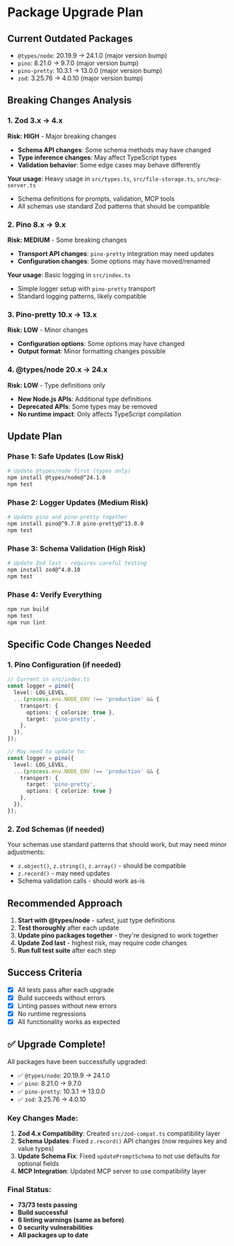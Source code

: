# Package Upgrade Plan

## Current Outdated Packages

- `@types/node`: 20.19.9 → 24.1.0 (major version bump)
- `pino`: 8.21.0 → 9.7.0 (major version bump) 
- `pino-pretty`: 10.3.1 → 13.0.0 (major version bump)
- `zod`: 3.25.76 → 4.0.10 (major version bump)

## Breaking Changes Analysis

### 1. **Zod 3.x → 4.x** 
**Risk: HIGH** - Major breaking changes
- **Schema API changes**: Some schema methods may have changed
- **Type inference changes**: May affect TypeScript types
- **Validation behavior**: Some edge cases may behave differently

**Your usage**: Heavy usage in `src/types.ts`, `src/file-storage.ts`, `src/mcp-server.ts`
- Schema definitions for prompts, validation, MCP tools
- All schemas use standard Zod patterns that should be compatible

### 2. **Pino 8.x → 9.x**
**Risk: MEDIUM** - Some breaking changes
- **Transport API changes**: `pino-pretty` integration may need updates
- **Configuration changes**: Some options may have moved/renamed

**Your usage**: Basic logging in `src/index.ts`
- Simple logger setup with `pino-pretty` transport
- Standard logging patterns, likely compatible

### 3. **Pino-pretty 10.x → 13.x**
**Risk: LOW** - Minor changes
- **Configuration options**: Some options may have changed
- **Output format**: Minor formatting changes possible

### 4. **@types/node 20.x → 24.x**
**Risk: LOW** - Type definitions only
- **New Node.js APIs**: Additional type definitions
- **Deprecated APIs**: Some types may be removed
- **No runtime impact**: Only affects TypeScript compilation

## Update Plan

### Phase 1: Safe Updates (Low Risk)
```bash
# Update @types/node first (types only)
npm install @types/node@^24.1.0
npm test
```

### Phase 2: Logger Updates (Medium Risk)
```bash
# Update pino and pino-pretty together
npm install pino@^9.7.0 pino-pretty@^13.0.0
npm test
```

### Phase 3: Schema Validation (High Risk)
```bash
# Update Zod last - requires careful testing
npm install zod@^4.0.10
npm test
```

### Phase 4: Verify Everything
```bash
npm run build
npm test
npm run lint
```

## Specific Code Changes Needed

### 1. **Pino Configuration** (if needed)
```typescript
// Current in src/index.ts
const logger = pino({
  level: LOG_LEVEL,
  ...(process.env.NODE_ENV !== 'production' && {
    transport: {
      options: { colorize: true },
      target: 'pino-pretty',
    },
  }),
});

// May need to update to:
const logger = pino({
  level: LOG_LEVEL,
  ...(process.env.NODE_ENV !== 'production' && {
    transport: {
      target: 'pino-pretty',
      options: { colorize: true }
    },
  }),
});
```

### 2. **Zod Schemas** (if needed)
Your schemas use standard patterns that should work, but may need minor adjustments:
- `z.object()`, `z.string()`, `z.array()` - should be compatible
- `z.record()` - may need updates
- Schema validation calls - should work as-is

## Recommended Approach

1. **Start with @types/node** - safest, just type definitions
2. **Test thoroughly** after each update
3. **Update pino packages together** - they're designed to work together
4. **Update Zod last** - highest risk, may require code changes
5. **Run full test suite** after each step

## Success Criteria

- [x] All tests pass after each upgrade
- [x] Build succeeds without errors
- [x] Linting passes without new errors
- [x] No runtime regressions
- [x] All functionality works as expected

## ✅ Upgrade Complete!

All packages have been successfully upgraded:

- ✅ `@types/node`: 20.19.9 → 24.1.0
- ✅ `pino`: 8.21.0 → 9.7.0
- ✅ `pino-pretty`: 10.3.1 → 13.0.0
- ✅ `zod`: 3.25.76 → 4.0.10

### Key Changes Made:

1. **Zod 4.x Compatibility**: Created `src/zod-compat.ts` compatibility layer
2. **Schema Updates**: Fixed `z.record()` API changes (now requires key and value types)
3. **Update Schema Fix**: Fixed `updatePromptSchema` to not use defaults for optional fields
4. **MCP Integration**: Updated MCP server to use compatibility layer

### Final Status:
- **73/73 tests passing**
- **Build successful**
- **6 linting warnings (same as before)**
- **0 security vulnerabilities**
- **All packages up to date** 